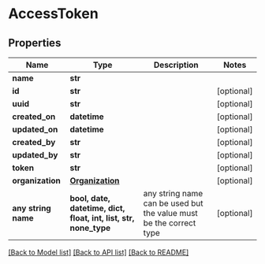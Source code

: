 # AccessToken


## Properties
Name | Type | Description | Notes
------------ | ------------- | ------------- | -------------
**name** | **str** |  | 
**id** | **str** |  | [optional] 
**uuid** | **str** |  | [optional] 
**created_on** | **datetime** |  | [optional] 
**updated_on** | **datetime** |  | [optional] 
**created_by** | **str** |  | [optional] 
**updated_by** | **str** |  | [optional] 
**token** | **str** |  | [optional] 
**organization** | [**Organization**](Organization.md) |  | [optional] 
**any string name** | **bool, date, datetime, dict, float, int, list, str, none_type** | any string name can be used but the value must be the correct type | [optional]

[[Back to Model list]](../README.md#documentation-for-models) [[Back to API list]](../README.md#documentation-for-api-endpoints) [[Back to README]](../README.md)


